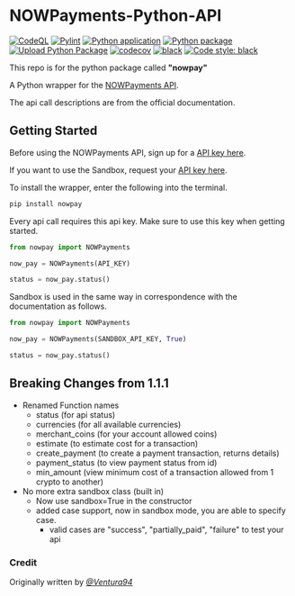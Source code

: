 # NOWPayments-Python-API

[![CodeQL](https://github.com/NikolaiSch/NOWPayments-Python-API/actions/workflows/codeql-analysis.yml/badge.svg)](https://github.com/NikolaiSch/NOWPayments-Python-API/actions/workflows/codeql-analysis.yml)
[![Pylint](https://github.com/NikolaiSch/NOWPayments-Python-API/actions/workflows/pylint.yml/badge.svg)](https://github.com/NikolaiSch/NOWPayments-Python-API/actions/workflows/pylint.yml)
[![Python application](https://github.com/NikolaiSch/NOWPayments-Python-API/actions/workflows/python-app.yml/badge.svg)](https://github.com/NikolaiSch/NOWPayments-Python-API/actions/workflows/python-app.yml)
[![Python package](https://github.com/NikolaiSch/NOWPayments-Python-API/actions/workflows/python-package.yml/badge.svg)](https://github.com/NikolaiSch/NOWPayments-Python-API/actions/workflows/python-package.yml)
[![Upload Python Package](https://github.com/NikolaiSch/NOWPayments-Python-API/actions/workflows/python-publish.yml/badge.svg)](https://github.com/NikolaiSch/NOWPayments-Python-API/actions/workflows/python-publish.yml)
[![codecov](https://codecov.io/gh/NikolaiSch/NOWPay-Python/branch/main/graph/badge.svg?token=Z7NIDJI2LD)](https://codecov.io/gh/NikolaiSch/NOWPay-Python)
[![black](https://github.com/NikolaiSch/NOWPayments-Python-API/actions/workflows/black.yml/badge.svg)](https://github.com/NikolaiSch/NOWPayments-Python-API/actions/workflows/black.yml)
[![Code style: black](https://img.shields.io/badge/code%20style-black-000000.svg)](https://github.com/psf/black)

This repo is for the python package called __"nowpay"__

A Python wrapper for the [NOWPayments API](https://documenter.getpostman.com/view/7907941/S1a32n38?version=latest).  

The api call descriptions are from the official documentation.

## Getting Started

Before using the NOWPayments API, sign up for a [API key here](https://nowpayments.io/).

If you want to use the Sandbox, request your [API key here](https://account-sandbox.nowpayments.io/).

To install the wrapper, enter the following into the terminal.

```bash
pip install nowpay
```

Every api call requires this api key. Make sure to use this key when getting started.

```python
from nowpay import NOWPayments

now_pay = NOWPayments(API_KEY)

status = now_pay.status()
```

Sandbox is used in the same way in correspondence with the documentation as follows.

```python
from nowpay import NOWPayments

now_pay = NOWPayments(SANDBOX_API_KEY, True)

status = now_pay.status()
```

## Breaking Changes from 1.1.1

- Renamed Function names
  - status (for api status)
  - currencies (for all available currencies)
  - merchant_coins (for your account allowed coins)
  - estimate (to estimate cost for a transaction)
  - create_payment (to create a payment transaction, returns details)
  - payment_status (to view payment status from id)
  - min_amount (view minimum cost of a transaction allowed from 1 crypto to another)
- No more extra sandbox class (built in)
  - Now use sandbox=True in the constructor
  - added case support, now in sandbox mode, you are able to specify case.
    - valid cases are "success", "partially_paid", "failure" to test your api

### Credit

Originally written by _[@Ventura94](https://github.com/Ventura94)_
